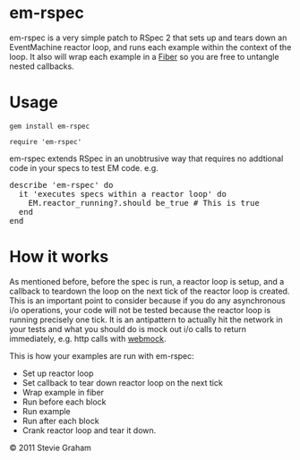 # em-rspec

em-rspec is a very simple patch to RSpec 2 that sets up and tears down an EventMachine reactor loop, and runs each example within the context of the loop. 
It also will wrap each example in a [Fiber](http://ruby-doc.org/core-1.9/classes/Fiber.html) so you are free to untangle nested callbacks.

# Usage

`gem install em-rspec`

`require 'em-rspec'`

em-rspec extends RSpec in an unobtrusive way that requires no addtional code in your specs to test EM code. e.g.

<pre>describe 'em-rspec' do
  it 'executes specs within a reactor loop' do
    EM.reactor_running?.should be_true # This is true
  end
end</pre>

# How it works

As mentioned before, before the spec is run, a reactor loop is setup, and a callback to teardown the loop on the next tick of the reactor loop is created.
This is an important point to consider because if you do any asynchronous i/o operations, your code will not be tested because the reactor loop is running
precisely one tick. It is an antipattern to actually hit the network in your tests and what you should do is mock out i/o calls to return immediately,
e.g. http calls with [webmock](https://github.com/bblimke/webmock).

This is how your examples are run with em-rspec:

- Set up reactor loop
- Set callback to tear down reactor loop on the next tick
- Wrap example in fiber
- Run before each block
- Run example
- Run after each block
- Crank reactor loop and tear it down.

&copy; 2011 Stevie Graham